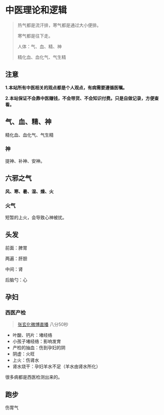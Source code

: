 # 中医理论和逻辑

> 热气都是流汗排，寒气都是通过大小便排。
>
> 寒气都是往下走。
>
> 人体：气、血、精、神
>
> 精化血、血化气、气生精

## 注意

**1.本站所有中医相关的观点都是个人观点，有病需要遵循医嘱。**

**2.本站保证不会靠中医赚钱，不会带货、不会知识付费。只是自做记录，方便查看。**

## 气、血、精、神

精化血、血化气、气生精

### 神

提神、补神、安神。

## 六邪之气

**风、寒、暑、湿、燥、火**

### 火气

短暂的上火，会导致心神被扰。



## 头发

前面：脾胃

两遍：肝胆

中间：肾

后脑勺：心

## 孕妇

### 西医产检

> [张玄化微博直播](https://weibo.com/6980637174/4949605060182447?layerid=4949605060182447) 八分50秒

- 叶酸、钙片：堵经络
- 小孩子堵经络：影响发育
- 产检的抽血：伤到孕妇的阴
- 阴虚：火旺
- 上火：伤肾水
- 肾水烧干：孕妇羊水不足（羊水由肾水所化）

很多病都是西医检测出来的。

## 跑步

伤胃气
